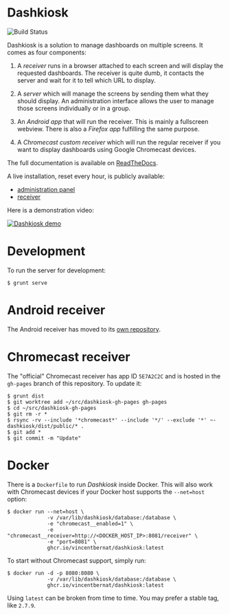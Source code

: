 # Dashkiosk

![Build Status](https://github.com/vincentbernat/dashkiosk/workflows/Build/badge.svg)

Dashkiosk is a solution to manage dashboards on multiple screens. It
comes as four components:

 1. A _receiver_ runs in a browser attached to each screen and will
    display the requested dashboards. The receiver is quite dumb, it
    contacts the server and wait for it to tell which URL to display.

 2. A _server_ which will manage the screens by sending them what they
    should display. An administration interface allows the user to
    manage those screens individually or in a group.
    
 3. An _Android app_ that will run the receiver. This is mainly a
    fullscreen webview. There is also a _Firefox app_ fulfilling the
    same purpose.

 4. A _Chromecast custom receiver_ which will run the regular receiver
    if you want to display dashboards using Google Chromecast devices.

The full documentation is available on [ReadTheDocs][].

[ReadTheDocs]: https://dashkiosk.readthedocs.io

A live installation, reset every hour, is publicly available:
 - [administration panel](https://dashkiosk-demo.herokuapp.com/admin)
 - [receiver](http://dashkiosk-demo.herokuapp.com/receiver)

Here is a demonstration video:

[![Dashkiosk demo](https://img.youtube.com/vi/Vb4BvEzoYOU/0.jpg)](https://www.youtube.com/watch?v=Vb4BvEzoYOU "Dashkiosk demo")

# Development

To run the server for development:

    $ grunt serve

# Android receiver

The Android receiver has moved to its
[own repository](https://github.com/vincentbernat/dashkiosk-android).

# Chromecast receiver

The "official" Chromecast receiver has app ID `5E7A2C2C` and is hosted
in the `gh-pages` branch of this repository. To update it:

    $ grunt dist
    $ git worktree add ~/src/dashkiosk-gh-pages gh-pages
    $ cd ~/src/dashkiosk-gh-pages
    $ git rm -r *
    $ rsync -rv --include '*chromecast*' --include '*/' --exclude '*' ~-dashkiosk/dist/public/* .
    $ git add *
    $ git commit -m "Update"

# Docker

There is a `Dockerfile` to run *Dashkiosk* inside Docker. This will
also work with Chromecast devices if your Docker host supports the
`--net=host` option:

    $ docker run --net=host \
                 -v /var/lib/dashkiosk/database:/database \
                 -e "chromecast__enabled=1" \
                 -e "chromecast__receiver=http://<DOCKER_HOST_IP>:8081/receiver" \
                 -e "port=8081" \
                 ghcr.io/vincentbernat/dashkiosk:latest

To start without Chromecast support, simply run:

    $ docker run -d -p 8080:8080 \
                 -v /var/lib/dashkiosk/database:/database \
                 ghcr.io/vincentbernat/dashkiosk:latest

Using `latest` can be broken from time to time. You may prefer a
stable tag, like `2.7.9`.
